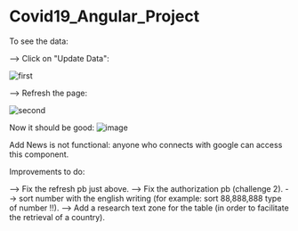 # Covid19_Angular_Project

To see the data:

 --> Click on "Update Data":
 
 ![first](https://user-images.githubusercontent.com/76871369/106180201-47a94480-619c-11eb-9260-790f4694d7f2.png)
 
 --> Refresh the page:
 
 ![second](https://user-images.githubusercontent.com/76871369/106180408-85a66880-619c-11eb-9ad0-55f8060c622e.png)
 
 Now it should be good: 
 ![image](https://user-images.githubusercontent.com/76871369/106180674-e5047880-619c-11eb-90e9-8cd60b9031ca.png)
 
Add News is not functional: anyone who connects with google can access this component.

Improvements to do:

--> Fix the refresh pb just above.
--> Fix the authorization pb (challenge 2).
--> sort number with the english writing (for example: sort 88,888,888 type of number !!).
--> Add a research text zone for the table (in order to facilitate the retrieval of a country).
